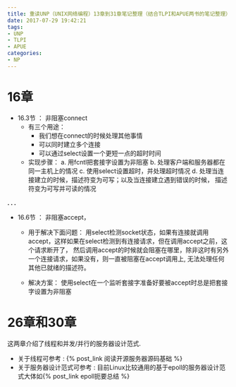 ```yaml
---
title: 重读UNP（UNIX网络编程）13章到31章笔记整理（结合TLPI和APUE两书的笔记整理）(二)
date: 2017-07-29 19:42:21
tags:
- UNP
- TLPI
- APUE
categories:
- NP
---
```



# 16章

- 16.3节 ： 非阻塞connect
	- 有三个用途：
		-  我们想在connect的时候处理其他事情
		- 可以同时建立多个连接
		- 可以通过select设置一个更短一点的超时时间
	- 实现步骤：
		a. 用fcntl把套接字设置为非阻塞
		b. 处理客户端和服务器都在同一主机上的情况
		c. 使用select设置超时，并处理超时情况
		d. 处理当连接建立的时候，描述符变为可写；以及当连接建立遇到错误的时候， 描述符变为可写并可读的情况

**. . .**<!-- more -->

- 16.6节 ： 非阻塞accept，
	- 用于解决下面问题：
	用select检测socket状态，如果有连接就调用accept，这样如果在select检测到有连接请求，但在调用accept之前，这个请求断开了，
	然后调用accept的时候就会阻塞在哪里，除非这时有另外一个连接请求，如果没有，则一直被阻塞在accept调用上, 无法处理任何其他已就绪的描述符。

	- 解决方案：
	使用select在一个监听套接字准备好要被accept时总是把套接字设置为非阻塞
		 

# 26章和30章

这两章介绍了线程和并发/并行的服务器设计范式.

- 关于线程可参考 : {% post_link 阅读开源服务器源码基础 %}
- 关于服务器设计范式可参考 : 目前Linux比较通用的基于epoll的服务器设计范式大体如{% post_link epoll扼要总结 %}